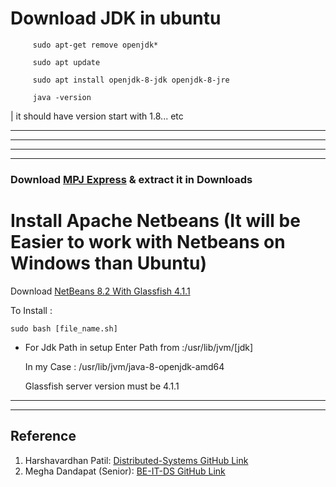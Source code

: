 # Download JDK in ubuntu

```
     sudo apt-get remove openjdk*
```

```
     sudo apt update
```

```
     sudo apt install openjdk-8-jdk openjdk-8-jre
```

```
     java -version
```

| it should have version start with 1.8... etc 


---
---
---
---

### Download [MPJ Express](https://sourceforge.net/projects/mpjexpress/files/releases/mpj-v0_44.tar.gz/download) & extract it in Downloads         
 
# Install Apache Netbeans (It will be Easier to work with Netbeans on Windows than Ubuntu)      

Download [NetBeans 8.2 With Glassfish 4.1.1](https://drive.google.com/file/d/1Cg3Tn8ALQlrFyEGO3e6lH4h8cvECDylu/view?usp=sharing)

To Install :
    
    sudo bash [file_name.sh]

* For Jdk Path in setup Enter Path from :/usr/lib/jvm/[jdk]

  In my Case : /usr/lib/jvm/java-8-openjdk-amd64

  Glassfish server version must be 4.1.1


---
---

## Reference

1. Harshavardhan Patil: [Distributed-Systems GitHub Link](https://github.com/HarshvardhanP01/Distributed-Systems/tree/main)
2. Megha Dandapat (Senior): [BE-IT-DS GitHub Link](https://github.com/meghadandapat/BE-IT-DS)